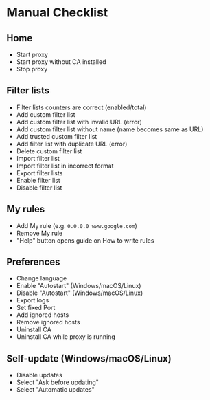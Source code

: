 # Manual Checklist

## Home

- Start proxy
- Start proxy without CA installed
- Stop proxy

## Filter lists

- Filter lists counters are correct (enabled/total)
- Add custom filter list
- Add custom filter list with invalid URL (error)
- Add custom filter list without name (name becomes same as URL)
- Add trusted custom filter list
- Add filter list with duplicate URL (error)
- Delete custom filter list
- Import filter list
- Import filter list in incorrect format
- Export filter lists
- Enable filter list
- Disable filter list

## My rules

- Add My rule (e.g. `0.0.0.0 www.google.com`)
- Remove My rule
- "Help" button opens guide on How to write rules

## Preferences

- Change language
- Enable "Autostart" (Windows/macOS/Linux)
- Disable "Autostart" (Windows/macOS/Linux)
- Export logs
- Set fixed Port
- Add ignored hosts
- Remove ignored hosts
- Uninstall CA
- Uninstall CA while proxy is running

## Self‑update (Windows/macOS/Linux)

- Disable updates
- Select "Ask before updating"
- Select "Automatic updates"
